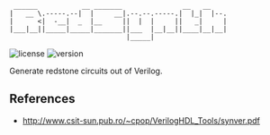 ```
 ______           __ _______               __   __
|   __ \.-----.--|  |     __|.--.--.-----.|  |_|  |--.
|      <|  -__|  _  |__     ||  |  |     ||   _|     |
|___|__||_____|_____|_______||___  |__|__||____|__|__|
                             |_____|
```
![license](https://img.shields.io/badge/License-Apache_2.0-blue.svg)
![version](https://img.shields.io/badge/Version-0.0.1-darkred.svg)

Generate redstone circuits out of Verilog.

## References
* http://www.csit-sun.pub.ro/~cpop/VerilogHDL_Tools/synver.pdf
